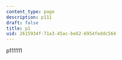 ```yaml
---
content_type: page
description: p111
draft: false
title: p1
uid: 2615934f-71a3-45ac-be62-6954feddc564
---
```

p111111